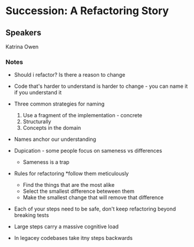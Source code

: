 # Succession: A Refactoring Story

## Speakers

Katrina Owen

### Notes

- Should i refactor? Is there a reason to change 
- Code that's harder to understand is harder to change - you can name it if you understand it
- Three common strategies for naming
  1. Use a fragment of the implementation - concrete
  2. Structurally
  3. Concepts in the domain
- Names anchor our understanding

- Dupication - some people focus on sameness vs differences
  - Sameness is a trap
- Rules for refactoring *follow them meticulously
  - Find the things that are the most alike
  - Select the smallest difference beteween them
  - Make the smallest change that will remove that difference

- Each of your steps need to be safe, don't keep refactoring beyond breaking tests
- Large steps carry a massive cognitive load
- In legacey codebases take itny steps backwards